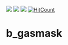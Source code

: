 <img src="https://img.shields.io/badge/-Lua-2C2D72?style=flat&logo=lua&logoColor=white"/> <img src="https://img.shields.io/badge/-FiveM-F40552?style=flat&logo=fivem&logoColor=white"/> <img src="https://img.shields.io/github/downloads/boghilife/b_gasmask/total"/> [![HitCount](https://hits.dwyl.com/boghilife/b_gasmask.svg?style=flat-square)](http://hits.dwyl.com/boghilife/b_gasmask)

# b_gasmask
